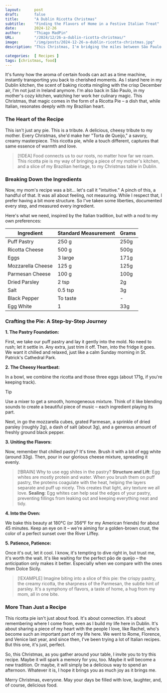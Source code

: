 ```yaml
---
layout:      post 
draft:       false
title:       "A Dublin Ricotta Christmas"
subtitle:    "Finding the Flavors of Home in a Festive Italian Treat"
date:        2024-12-26
author:      "Thiago MadPin"
URL:         "/2024/12/26-a-dublin-ricotta-christmas/"
image:       "/img/posts/2024-12-26-a-dublin-ricotta-christmas.jpg"
description: "This Christmas, I'm bridging the miles between São Paulo and Dublin with a ricotta pie that whispers memories of my mom's kitchen. Join me as I recreate a taste of home, one cheesy, comforting slice at a time, and discover how food can be a passport to our fondest memories."

categories:  [ Recipes ]
tags: [christmas, food]
---
```


It's funny how the aroma of certain foods can act as a time machine, instantly transporting you back to cherished moments. As I stand here in my Dublin kitchen, the scent of baking ricotta mingling with the crisp December air, I'm not just in Ireland anymore. I'm also back in São Paulo, in my mother's cozy kitchen, watching her work her culinary magic. This Christmas, that magic comes in the form of a Ricotta Pie – a dish that, while Italian, resonates deeply with my Brazilian heart.

### The Heart of the Recipe

This isn't just any pie. This is a tribute. A delicious, cheesy tribute to my mother. Every Christmas, she'd make her "Torta de Queijo," a savory, creamy masterpiece. This ricotta pie, while a touch different, captures that same essence of warmth and love.

> [!IDEA]
> Food connects us to our roots, no matter how far we roam. This ricotta pie is my way of bringing a piece of my mother's kitchen, and a slice of my Brazilian heritage, to my Christmas table in Dublin.

### Breaking Down the Ingredients

Now, my mom's recipe was a bit... let's call it "intuitive." A pinch of this, a handful of that. It was all about feeling, not measuring. While I respect that, I prefer having a bit more structure. So I've taken some liberties, documented every step, and measured every ingredient.

Here's what we need, inspired by the Italian tradition, but with a nod to my own preferences:

| Ingredient        | Standard Measurement | Grams |
| ----------------- | -------------------- | ----- |
| Puff Pastry       | 250 g                | 250g  |
| Ricotta Cheese    | 500 g                | 500g  |
| Eggs              | 3 large              | 171g  |
| Mozzarella Cheese | 125 g                | 125g  |
| Parmesan Cheese   | 100 g                | 100g  |
| Dried Parsley     | 2 tsp                | 2g    |
| Salt              | 0.5 tsp              | 3g    |
| Black Pepper      | To taste             | -     |
| Egg White         | 1                    | 33g   |

### Crafting the Pie: A Step-by-Step Journey

**1. The Pastry Foundation:**

First, we take our puff pastry and lay it gently into the mold. No need to rush; let it settle in. Any extra, just trim it off. Then, into the fridge it goes. We want it chilled and relaxed, just like a calm Sunday morning in St. Patrick's Cathedral Park.

**2. The Cheesy Heartbeat:**

In a bowl, we combine the ricotta and those three eggs (about 171g, if you're keeping track).
> [!TIP]
> Use a mixer to get a smooth, homogeneous mixture. Think of it like blending sounds to create a beautiful piece of music – each ingredient playing its part.

Next, in go the mozzarella cubes, grated Parmesan, a sprinkle of dried parsley (roughly 2g), a dash of salt (about 3g), and a generous amount of freshly ground black pepper.

**3. Uniting the Flavors:**

Now, remember that chilled pastry? It's time. Brush it with a bit of egg white (around 33g). Then, pour in our glorious cheese mixture, spreading it evenly.

> [!BRAIN] Why to use egg shites in the pastry?
> **Structure and Lift**: Egg whites are mostly protein and water. When you brush them on puff pastry, the proteins coagulate with the heat, helping the layers separate and puff up nicely. This creates that light, airy texture we all love.
> **Sealing**: Egg whites can help seal the edges of your pastry, preventing fillings from leaking out and keeping everything neat and tidy.


**4. Into the Oven:**

We bake this beauty at 180°C (or 356°F for my American friends) for about 45 minutes. Keep an eye on it – we're aiming for a golden-brown crust, the color of a perfect sunset over the River Liffey.

**5. Patience, Patience:**

Once it's out, let it cool. I know, it's tempting to dive right in, but trust me, it's worth the wait. It's like waiting for the perfect pão de queijo – the anticipation only makes it better. Especially when we compare with the ones from Dolce Sicily.

> [!EXAMPLE]
> Imagine biting into a slice of this pie: the crispy pastry, the creamy ricotta, the sharpness of the Parmesan, the subtle hint of parsley. It's a symphony of flavors, a taste of home, a hug from my mom, all in one bite.

### More Than Just a Recipe

This ricotta pie isn't just about food. It's about connection. It's about remembering where I come from, even as I build my life here in Dublin. It's about sharing a piece of my heart with the people I love, like Rachel, who's become such an important part of my life here. We went to Rome, Florence, and Venice last year, and since then, I've been trying a lot of Italian recipes. But this one, it's just, perfect.

So, this Christmas, as you gather around your table, I invite you to try this recipe. Maybe it will spark a memory for you, too. Maybe it will become a new tradition. Or maybe, it will simply be a delicious way to spend an afternoon. Whatever it is, I hope it brings you as much joy as it brings me.

Merry Christmas, everyone. May your days be filled with love, laughter, and, of course, delicious food.

